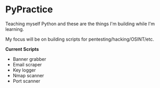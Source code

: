 # PyPractice
Teaching myself Python and these are the things I'm building while I'm learning.

My focus will be on building scripts for pentesting/hacking/OSINT/etc.

**Current Scripts**

*   Banner grabber
*   Email scraper
*   Key logger
*   Nmap scanner
*   Port scanner